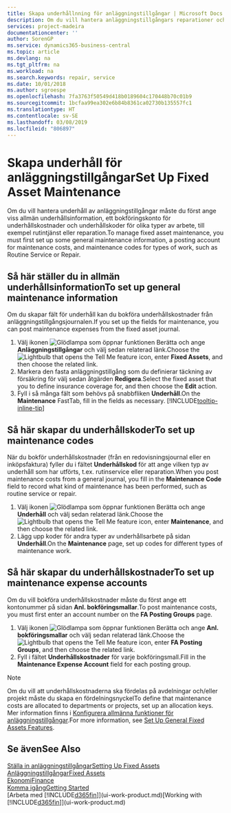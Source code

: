 ```yaml
---
title: Skapa underhållnning för anläggningstillgångar | Microsoft Docs
description: Om du vill hantera anläggningstillgångars reparationer och service, kan du ange allmän underhållsinformation, koder för typen av arbete och ett bokföringskonto för kostnader.
services: project-madeira
documentationcenter: ''
author: SorenGP
ms.service: dynamics365-business-central
ms.topic: article
ms.devlang: na
ms.tgt_pltfrm: na
ms.workload: na
ms.search.keywords: repair, service
ms.date: 10/01/2018
ms.author: sgroespe
ms.openlocfilehash: 7fa3763f50549d418b0189604c170448b70c01b9
ms.sourcegitcommit: 1bcfaa99ea302e6b84b8361ca02730b135557fc1
ms.translationtype: HT
ms.contentlocale: sv-SE
ms.lasthandoff: 03/08/2019
ms.locfileid: "806897"
---
```

# <a name="set-up-fixed-asset-maintenance"></a><span data-ttu-id="cdb09-103">Skapa underhåll för anläggningstillgångar</span><span class="sxs-lookup"><span data-stu-id="cdb09-103">Set Up Fixed Asset Maintenance</span></span>
<span data-ttu-id="cdb09-104">Om du vill hantera underhåll av anläggningstillgångar måste du först ange viss allmän underhållsinformation, ett bokföringskonto för underhållskostnader och underhållskoder för olika typer av arbete, till exempel rutintjänst eller reparation.</span><span class="sxs-lookup"><span data-stu-id="cdb09-104">To manage fixed asset maintenance, you must first set up some general maintenance information, a posting account for maintenance costs, and maintenance codes for types of work, such as Routine Service or Repair.</span></span>

## <a name="to-set-up-general-maintenance-information"></a><span data-ttu-id="cdb09-105">Så här ställer du in allmän underhållsinformation</span><span class="sxs-lookup"><span data-stu-id="cdb09-105">To set up general maintenance information</span></span>
<span data-ttu-id="cdb09-106">Om du skapar fält för underhåll kan du bokföra underhållskostnader från anläggningstillgångsjournalen.</span><span class="sxs-lookup"><span data-stu-id="cdb09-106">If you set up the fields for maintenance, you can post maintenance expenses from the fixed asset journal.</span></span>

1. <span data-ttu-id="cdb09-107">Välj ikonen ![Glödlampa som öppnar funktionen Berätta](media/ui-search/search_small.png "Berätta vad du vill göra") och ange **Anläggningstillgångar** och välj sedan relaterad länk.</span><span class="sxs-lookup"><span data-stu-id="cdb09-107">Choose the ![Lightbulb that opens the Tell Me feature](media/ui-search/search_small.png "Tell me what you want to do") icon, enter **Fixed Assets**, and then choose the related link.</span></span>
2. <span data-ttu-id="cdb09-108">Markera den fasta anläggningstillgång som du definierar täckning av försäkring för välj sedan åtgärden **Redigera**.</span><span class="sxs-lookup"><span data-stu-id="cdb09-108">Select the fixed asset that you to define insurance coverage for, and then choose the **Edit** action.</span></span>
3. <span data-ttu-id="cdb09-109">Fyll i så många fält som behövs på snabbfliken **Underhåll**.</span><span class="sxs-lookup"><span data-stu-id="cdb09-109">On the **Maintenance** FastTab, fill in the fields as necessary.</span></span> [!INCLUDE[tooltip-inline-tip](includes/tooltip-inline-tip_md.md)]

## <a name="to-set-up-maintenance-codes"></a><span data-ttu-id="cdb09-110">Så här skapar du underhållskoder</span><span class="sxs-lookup"><span data-stu-id="cdb09-110">To set up maintenance codes</span></span>
<span data-ttu-id="cdb09-111">När du bokför underhållskostnader (från en redovisningsjournal eller en inköpsfaktura) fyller du i fältet **Underhållskod** för att ange vilken typ av underhåll som har utförts, t.ex. rutinservice eller reparation.</span><span class="sxs-lookup"><span data-stu-id="cdb09-111">When you post maintenance costs from a general journal, you fill in the **Maintenance Code** field to record what kind of maintenance has been performed, such as routine service or repair.</span></span>

1. <span data-ttu-id="cdb09-112">Välj ikonen ![Glödlampa som öppnar funktionen Berätta](media/ui-search/search_small.png "Berätta vad du vill göra") och ange **Underhåll** och välj sedan relaterad länk.</span><span class="sxs-lookup"><span data-stu-id="cdb09-112">Choose the ![Lightbulb that opens the Tell Me feature](media/ui-search/search_small.png "Tell me what you want to do") icon, enter **Maintenance**, and then choose the related link.</span></span>
2. <span data-ttu-id="cdb09-113">Lägg upp koder för andra typer av underhållsarbete på sidan **Underhåll**.</span><span class="sxs-lookup"><span data-stu-id="cdb09-113">On the **Maintenance** page, set up codes for different types of maintenance work.</span></span>

## <a name="to-set-up-maintenance-expense-accounts"></a><span data-ttu-id="cdb09-114">Så här skapar du underhållskostnader</span><span class="sxs-lookup"><span data-stu-id="cdb09-114">To set up maintenance expense accounts</span></span>
<span data-ttu-id="cdb09-115">Om du vill bokföra underhållskostnader måste du först ange ett kontonummer på sidan **Anl. bokföringsmallar**.</span><span class="sxs-lookup"><span data-stu-id="cdb09-115">To post maintenance costs, you must first enter an account number on the **FA Posting Groups** page.</span></span>

1. <span data-ttu-id="cdb09-116">Välj ikonen ![Glödlampa som öppnar funktionen Berätta](media/ui-search/search_small.png "Berätta vad du vill göra") och ange **Anl. bokföringsmallar** och välj sedan relaterad länk.</span><span class="sxs-lookup"><span data-stu-id="cdb09-116">Choose the ![Lightbulb that opens the Tell Me feature](media/ui-search/search_small.png "Tell me what you want to do") icon, enter **FA Posting Groups**, and then choose the related link.</span></span>
2. <span data-ttu-id="cdb09-117">Fyll i fältet **Underhållskostnader** för varje bokföringsmall.</span><span class="sxs-lookup"><span data-stu-id="cdb09-117">Fill in the **Maintenance Expense Account** field for each posting group.</span></span>

> [!NOTE]  
>   <span data-ttu-id="cdb09-118">Om du vill att underhållskostnaderna ska fördelas på avdelningar och/eller projekt måste du skapa en fördelningsnyckel</span><span class="sxs-lookup"><span data-stu-id="cdb09-118">To define that maintenance costs are allocated to departments or projects, set up an allocation keys.</span></span> <span data-ttu-id="cdb09-119">Mer information finns i [Konfigurera allmänna funktioner för anläggningstillgångar](fa-how-setup-general.md).</span><span class="sxs-lookup"><span data-stu-id="cdb09-119">For more information, see [Set Up General Fixed Assets Features](fa-how-setup-general.md).</span></span>

## <a name="see-also"></a><span data-ttu-id="cdb09-120">Se även</span><span class="sxs-lookup"><span data-stu-id="cdb09-120">See Also</span></span>
[<span data-ttu-id="cdb09-121">Ställa in anläggningstillgångar</span><span class="sxs-lookup"><span data-stu-id="cdb09-121">Setting Up Fixed Assets</span></span>](fa-setup.md)  
[<span data-ttu-id="cdb09-122">Anläggningstillgångar</span><span class="sxs-lookup"><span data-stu-id="cdb09-122">Fixed Assets</span></span>](fa-manage.md)  
[<span data-ttu-id="cdb09-123">Ekonomi</span><span class="sxs-lookup"><span data-stu-id="cdb09-123">Finance</span></span>](finance.md)  
[<span data-ttu-id="cdb09-124">Komma igång</span><span class="sxs-lookup"><span data-stu-id="cdb09-124">Getting Started</span></span>](product-get-started.md)  
<span data-ttu-id="cdb09-125">[Arbeta med [!INCLUDE[d365fin](includes/d365fin_md.md)]](ui-work-product.md)</span><span class="sxs-lookup"><span data-stu-id="cdb09-125">[Working with [!INCLUDE[d365fin](includes/d365fin_md.md)]](ui-work-product.md)</span></span>
